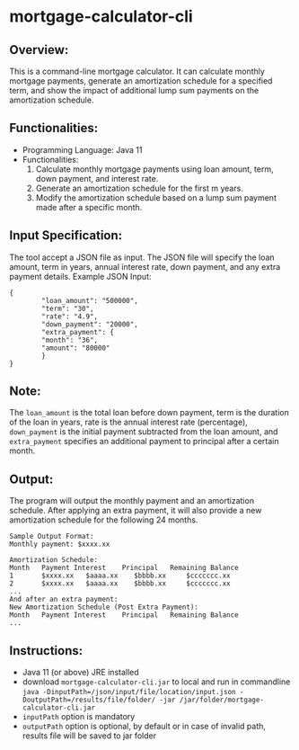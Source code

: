# mortgage-calculator-cli

## Overview:
This is a command-line mortgage calculator. It can calculate monthly mortgage payments, generate an amortization schedule for a specified term, and show the impact of additional lump sum payments on the amortization schedule.



## Functionalities:
- Programming Language: Java 11
- Functionalities:
  1.	Calculate monthly mortgage payments using loan amount, term, down payment, and interest rate.
  2.	Generate an amortization schedule for the first m years.
  3.	Modify the amortization schedule based on a lump sum payment made after a specific month.
        
## Input Specification:

The tool accept a JSON file as input. The JSON file will specify the loan amount, term in years, annual interest rate, down payment, and any extra payment details.
        Example JSON Input:
```
{
        "loan_amount": "500000",
        "term": "30",
        "rate": "4.9",
        "down_payment": "20000",
        "extra_payment": {
        "month": "36",
        "amount": "80000"
        }
}
```

      
## Note:
The `loan_amount` is the total loan before down payment, term is the duration of the loan in years, rate is the annual interest rate (percentage), `down_payment` is the initial payment subtracted from the loan amount, and `extra_payment` specifies an additional payment to principal after a certain month.
        
## Output:
        
The program will output the monthly payment and an amortization schedule. After applying an extra payment, it will also provide a new amortization schedule for the following 24 months.

````
Sample Output Format:
Monthly payment: $xxxx.xx

Amortization Schedule:
Month	Payment	Interest    Principal	Remaining Balance
1    	$xxxx.xx   $aaaa.xx    $bbbb.xx 	$ccccccc.xx
2    	$xxxx.xx   $aaaa.xx    $bbbb.xx 	$ccccccc.xx
...
And after an extra payment:
New Amortization Schedule (Post Extra Payment):
Month	Payment	Interest    Principal	Remaining Balance
...
````

## Instructions:
- Java 11 (or above) JRE installed
- download `mortgage-calculator-cli.jar` to local and run in commandline
`java -DinputPath=/json/input/file/location/input.json -DoutputPath=/results/file/folder/ -jar /jar/folder/mortgage-calculator-cli.jar`
- `inputPath` option is mandatory
- `outputPath` option is optional, by default or in case of invalid path, results file will be saved to jar folder